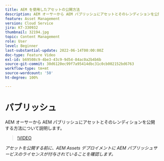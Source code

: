```yaml
---
title: AEM を使用したアセットの公開方法
description: AEM オーサーから AEM パブリッシュにアセットとそのレンディションを公開する方法について説明します。
feature: Asset Management
version: Cloud Service
jira: KT-330932
thumbnail: 32194.jpg
topic: Content Management
role: User
level: Beginner
last-substantial-update: 2022-06-14T00:00:00Z
doc-type: Feature Video
exl-id: b69508c9-4be3-43c9-9d54-84ac0a2b4b6b
source-git-commit: 30d6120ec99f7a95414dbc31c0cb002152bd6763
workflow-type: tm+mt
source-wordcount: '50'
ht-degree: 100%

---
```


# パブリッシュ

AEM オーサーから AEM パブリッシュにアセットとそのレンディションを公開する方法について説明します。

>[!VIDEO](https://video.tv.adobe.com/v/330932?quality=12&learn=on)

_アセットを公開する前に、AEM Assets デプロイメントに AEM パブリッシュサービスのライセンスが付与されていることを確認します。_
